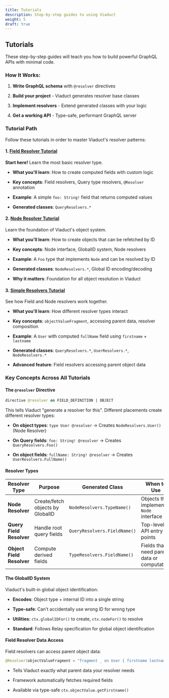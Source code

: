 ```yaml
---
title: Tutorials
description: Step-by-step guides to using Viaduct
weight: 5
draft: true
---
```


## Tutorials

These step-by-step guides will teach you how to build powerful GraphQL APIs with minimal code.

### How It Works:

1. **Write GraphQL schema** with `@resolver` directives

2. **Build your project** - Viaduct generates resolver base classes

3. **Implement resolvers** - Extend generated classes with your logic

4. **Get a working API** - Type-safe, performant GraphQL server

### Tutorial Path

Follow these tutorials in order to master Viaduct's resolver patterns:

#### 1. [Field Resolver Tutorial](https://github.com/airbnb/viaduct/blob/main/tenant/runtime/src/test/kotlin/viaduct/tenant/runtime/tutorials/fieldresolver/SimpleFieldResolverFeatureAppTest.kt)

**Start here!** Learn the most basic resolver type.

- **What you'll learn**: How to create computed fields with custom logic

- **Key concepts**: Field resolvers, Query type resolvers, `@Resolver` annotation

- **Example**: A simple `foo: String!` field that returns computed values

- **Generated classes**: `QueryResolvers.*`

#### 2. [Node Resolver Tutorial](https://github.com/airbnb/viaduct/blob/main/tenant/runtime/src/test/kotlin/viaduct/tenant/runtime/tutorials/noderesolver/SimpleNodeResolverFeatureAppTest.kt)

Learn the foundation of Viaduct's object system.

- **What you'll learn**: How to create objects that can be refetched by ID

- **Key concepts**: Node interface, GlobalID system, Node resolvers

- **Example**: A `Foo` type that implements `Node` and can be resolved by ID

- **Generated classes**: `NodeResolvers.*`, Global ID encoding/decoding

- **Why it matters**: Foundation for all object resolution in Viaduct

#### 3. [Simple Resolvers Tutorial](https://github.com/airbnb/viaduct/blob/main/tenant/runtime/src/test/kotlin/viaduct/tenant/runtime/tutorials/simpleresolvers/SimpleResolversFeatureAppTest.kt)

See how Field and Node resolvers work together.

- **What you'll learn**: How different resolver types interact

- **Key concepts**: `objectValueFragment`, accessing parent data, resolver composition

- **Example**: A `User` with computed `fullName` field using `firstname` + `lastname`

- **Generated classes**: `QueryResolvers.*`, `UserResolvers.*`, `NodeResolvers.*`

- **Advanced feature**: Field resolvers accessing parent object data

### Key Concepts Across All Tutorials

#### The `@resolver` Directive

```graphql
directive @resolver on FIELD_DEFINITION | OBJECT
```

This tells Viaduct "generate a resolver for this". Different placements create different resolver types:

- **On object types**: `type User @resolver` → Creates `NodeResolvers.User()` (Node Resolver)

- **On Query fields**: `foo: String! @resolver` → Creates `QueryResolvers.Foo()`

- **On object fields**: `fullName: String! @resolver` → Creates `UserResolvers.FullName()`

#### Resolver Types

| Resolver Type             | Purpose                          | Generated Class              | When to Use                                 |
|---------------------------|----------------------------------|------------------------------|---------------------------------------------|
| **Node Resolver**         | Create/fetch objects by GlobalID | `NodeResolvers.TypeName()`   | Objects that implement `Node` interface     |
| **Query Field Resolver**  | Handle root query fields         | `QueryResolvers.FieldName()` | Top-level API entry points                  |
| **Object Field Resolver** | Compute derived fields           | `TypeResolvers.FieldName()`  | Fields that need parent data or computation |

#### The GlobalID System

Viaduct's built-in global object identification:

- **Encodes**: Object type + internal ID into a single string

- **Type-safe**: Can't accidentally use wrong ID for wrong type

- **Utilities**: `ctx.globalIDFor()` to create, `ctx.nodeFor()` to resolve

- **Standard**: Follows Relay specification for global object identification

#### Field Resolver Data Access

Field resolvers can access parent object data:

```kotlin
@Resolver(objectValueFragment = "fragment _ on User { firstname lastname }")
```

- Tells Viaduct exactly what parent data your resolver needs

- Framework automatically fetches required fields

- Available via type-safe `ctx.objectValue.getFirstname()`

